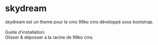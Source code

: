 # skydream
skydream est un theme pour le cms 99ko cms développé sous bootstrap.<br><br>
Guide d'installation:<br>
Glisser & déposser a la racine de 99ko cms.
